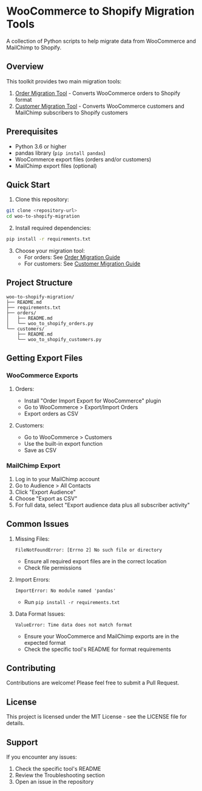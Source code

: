# WooCommerce to Shopify Migration Tools

A collection of Python scripts to help migrate data from WooCommerce and MailChimp to Shopify.

## Overview

This toolkit provides two main migration tools:

1. [Order Migration Tool](orders/README.md) - Converts WooCommerce orders to Shopify format
2. [Customer Migration Tool](customers/README.md) - Converts WooCommerce customers and MailChimp subscribers to Shopify customers

## Prerequisites

- Python 3.6 or higher
- pandas library (`pip install pandas`)
- WooCommerce export files (orders and/or customers)
- MailChimp export files (optional)

## Quick Start

1. Clone this repository:

```bash
git clone <repository-url>
cd woo-to-shopify-migration
```

2. Install required dependencies:

```bash
pip install -r requirements.txt
```

3. Choose your migration tool:
   - For orders: See [Order Migration Guide](orders/README.md)
   - For customers: See [Customer Migration Guide](customers/README.md)

## Project Structure

```
woo-to-shopify-migration/
├── README.md
├── requirements.txt
├── orders/
│   ├── README.md
│   └── woo_to_shopify_orders.py
└── customers/
    ├── README.md
    └── woo_to_shopify_customers.py
```

## Getting Export Files

### WooCommerce Exports

1. Orders:
   - Install "Order Import Export for WooCommerce" plugin
   - Go to WooCommerce > Export/Import Orders
   - Export orders as CSV

2. Customers:
   - Go to WooCommerce > Customers
   - Use the built-in export function
   - Save as CSV

### MailChimp Export

1. Log in to your MailChimp account
2. Go to Audience > All Contacts
3. Click "Export Audience"
4. Choose "Export as CSV"
5. For full data, select "Export audience data plus all subscriber activity"

## Common Issues

1. Missing Files:

   ```
   FileNotFoundError: [Errno 2] No such file or directory
   ```

   - Ensure all required export files are in the correct location
   - Check file permissions

2. Import Errors:

   ```
   ImportError: No module named 'pandas'
   ```

   - Run `pip install -r requirements.txt`

3. Data Format Issues:

   ```
   ValueError: Time data does not match format
   ```

   - Ensure your WooCommerce and MailChimp exports are in the expected format
   - Check the specific tool's README for format requirements

## Contributing

Contributions are welcome! Please feel free to submit a Pull Request.

## License

This project is licensed under the MIT License - see the LICENSE file for details.

## Support

If you encounter any issues:

1. Check the specific tool's README
2. Review the Troubleshooting section
3. Open an issue in the repository

